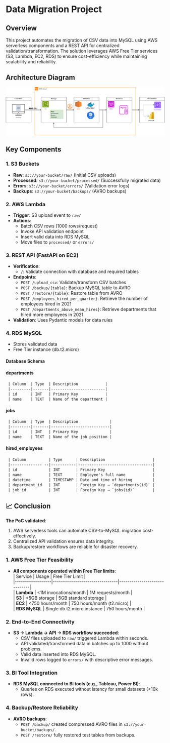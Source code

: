 # Data Migration Project

## Overview

This project automates the migration of CSV data into MySQL using AWS serverless components and a REST API for centralized validation/transformation. The solution leverages AWS Free Tier services (S3, Lambda, EC2, RDS) to ensure cost-efficiency while maintaining scalability and reliability.

## Architecture Diagram

![Architecture](https://github.com/ronniefuertes/big-data-migration_glbnt/blob/main/images/Database%20migration.png)

## Key Components

### 1. S3 Buckets
- **Raw**: `s3://your-bucket/raw/` (Initial CSV uploads)
- **Processed**: `s3://your-bucket/processed/` (Successfully migrated data)
- **Errors**: `s3://your-bucket/errors/` (Validation error logs)
- **Backups**: `s3://your-bucket/backups/` (AVRO backups)

### 2. AWS Lambda
- **Trigger**: S3 upload event to `raw/`
- **Actions**:
  - Batch CSV rows (1000 rows/request)
  - Invoke API validation endpoint
  - Insert valid data into RDS MySQL
  - Move files to `processed/` or `errors/`

### 3. REST API (FastAPI on EC2)
- **Verification**:
  - `/`: Validate connection with database and required tables
- **Endpoints**:
  - `POST /upload_csv`: Validate/transform CSV batches
  - `POST /backup/{table}`: Backup MySQL table to AVRO
  - `POST /restore/{table}`: Restore table from AVRO
  - `POST /employees_hired_per_quarter}`: Retrieve the number of employees hired in 2021
  - `POST /departments_above_mean_hires}`: Retrieve departments that hired more employees in 2021
- **Validation**: Uses Pydantic models for data rules

### 4. RDS MySQL
- Stores validated data
- Free Tier instance (db.t2.micro)

#### Database Schema

#### departments <!-- omit from toc -->
  
     | Column  | Type  | Description            |
     |---------|-------|------------------------|
     | id      | INT   | Primary Key            |
     | name    | TEXT  | Name of the department |

#### jobs <!-- omit from toc -->
  
     | Column  | Type  | Description              |
     |---------|-------|--------------------------|
     | id      | INT   | Primary Key              |
     | name    | TEXT  | Name of the job position |

#### hired_employees <!-- omit from toc -->
  
     | Column          | Type      | Description                     |
     |-------------- --|-----------|---------------------------------|
     | id              | INT       | Primary Key                     |
     | name            | TEXT      | Employee's full name            |
     | datetime        | TIMESTAMP | Date and time of hiring         |
     | department_id   | INT       | Foreign Key → `departments(id)` |
     | job_id          | INT       | Foreign Key → `jobs(id)`        |


## 📈 **Conclusion**  
**The PoC validated**:  
1. AWS serverless tools can automate CSV-to-MySQL migration cost-effectively.  
2. Centralized API validation ensures data integrity.  
3. Backup/restore workflows are reliable for disaster recovery. 

### 1. **AWS Free Tier Feasibility**  
- **All components operated within Free Tier limits**:  
  | Service          | Usage                          | Free Tier Limit              |  
  |------------------|--------------------------------|------------------------------|  
  | **Lambda**       | <1M invocations/month          | 1M requests/month            |  
  | **S3**           | <5GB storage                   | 5GB standard storage         |  
  | **EC2**          | <750 hours/month               | 750 hours/month (t2.micro)   |  
  | **RDS MySQL**    | Single db.t2.micro instance    | 750 hours/month              |  

### 2. **End-to-End Connectivity**  
- **S3 → Lambda → API → RDS workflow succeeded**:  
  - CSV files uploaded to `raw/` triggered Lambda within seconds.  
  - API validated/transformed data in batches up to 1000 without problems.  
  - Valid data inserted into RDS MySQL.  
  - Invalid rows logged to `errors/` with descriptive error messages.  

### 3. **BI Tool Integration**  
- **RDS MySQL connected to BI tools (e.g., Tableau, Power BI)**:  
  - Queries on RDS executed without latency for small datasets (<10k rows).  

### 4. **Backup/Restore Reliability**  
- **AVRO backups**:  
  - `POST /backup/` created compressed AVRO files in `s3://your-bucket/backups/`.  
  - `POST /restore/` fully restored test tables from backups.  